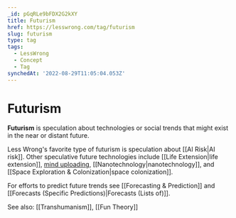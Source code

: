 ```yaml
---
_id: pGqRLe9bFDX2G2kXY
title: Futurism
href: https://lesswrong.com/tag/futurism
slug: futurism
type: tag
tags:
  - LessWrong
  - Concept
  - Tag
synchedAt: '2022-08-29T11:05:04.053Z'
---
```

# Futurism

**Futurism** is speculation about technologies or social trends that might exist in the near or distant future.

Less Wrong's favorite type of futurism is speculation about [[AI Risk|AI risk]]. Other speculative future technologies include [[Life Extension|life extension]], [mind uploading](http://lesswrong.com/tag/mind-uploading), [[Nanotechnology|nanotechnology]], and [[Space Exploration & Colonization|space colonization]].

For efforts to predict future trends see [[Forecasting & Prediction]] and [[Forecasts (Specific Predictions)|Forecasts (Lists of)]].

See also: [[Transhumanism]], [[Fun Theory]]